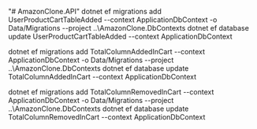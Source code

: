 "# AmazonClone.API" 
dotnet ef migrations add UserProductCartTableAdded --context ApplicationDbContext -o Data/Migrations --project ..\AmazonClone.DbContexts
dotnet ef database update UserProductCartTableAdded  --context ApplicationDbContext

dotnet ef migrations add TotalColumnAddedInCart --context ApplicationDbContext -o Data/Migrations --project ..\AmazonClone.DbContexts
dotnet ef database update TotalColumnAddedInCart --context ApplicationDbContext

dotnet ef migrations add TotalColumnRemovedInCart --context ApplicationDbContext -o Data/Migrations --project ..\AmazonClone.DbContexts
dotnet ef database update TotalColumnRemovedInCart --context ApplicationDbContext










